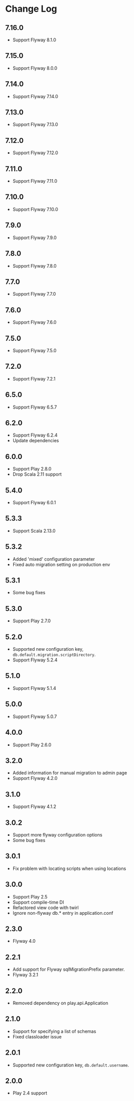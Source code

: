 # Change Log

## 7.16.0

 - Support Flyway 8.1.0

## 7.15.0

 - Support Flyway 8.0.0

## 7.14.0

 - Support Flyway 7.14.0

## 7.13.0

 - Support Flyway 7.13.0

## 7.12.0

 - Support Flyway 7.12.0

## 7.11.0

 - Support Flyway 7.11.0

## 7.10.0

 - Support Flyway 7.10.0

## 7.9.0

 - Support Flyway 7.9.0

## 7.8.0

 - Support Flyway 7.8.0

## 7.7.0

 - Support Flyway 7.7.0

## 7.6.0

 - Support Flyway 7.6.0

## 7.5.0

 - Support Flyway 7.5.0

## 7.2.0

 - Support Flyway 7.2.1

## 6.5.0

 - Support Flyway 6.5.7

## 6.2.0

 - Support Flyway 6.2.4
 - Update dependencies

## 6.0.0

 - Support Play 2.8.0
 - Drop Scala 2.11 support

## 5.4.0

 - Support Flyway 6.0.1

## 5.3.3

 - Support Scala 2.13.0

## 5.3.2

 - Added 'mixed' configuration parameter
 - Fixed auto migration setting on production env

## 5.3.1

 - Some bug fixes

## 5.3.0

 - Support Play 2.7.0

## 5.2.0

 - Supported new configuration key, `db.default.migration.scriptDirectory`.
 - Support Flyway 5.2.4

## 5.1.0

 - Support Flyway 5.1.4

## 5.0.0

 - Support Flyway 5.0.7

## 4.0.0

 - Support Play 2.6.0

## 3.2.0

 - Added information for manual migration to admin page
 - Support Flyway 4.2.0

## 3.1.0

 - Support Flyway 4.1.2

## 3.0.2

 - Support more flyway configuration options
 - Some bug fixes

## 3.0.1

 - Fix problem with locating scripts when using locations

## 3.0.0

 - Support Play 2.5
 - Support compile-time DI
 - Refactored view code with twirl
 - Ignore non-flyway db.* entry in application.conf

## 2.3.0

 - Flyway 4.0

## 2.2.1

 - Add support for Flyway sqlMigrationPrefix parameter.
 - Flyway 3.2.1

## 2.2.0

 - Removed dependency on play.api.Application

## 2.1.0

 - Support for specifying a list of schemas
 - Fixed classloader issue

## 2.0.1

 - Supported new configuration key, `db.default.username`.

## 2.0.0

 - Play 2.4 support
